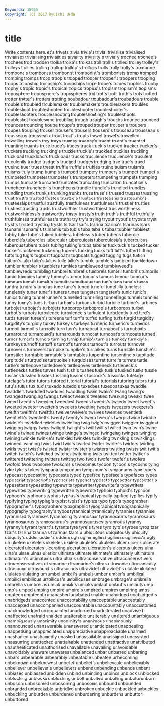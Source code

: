 ```yaml
---
Keywords: 18955 
Copyright: (C) 2017 Ryuichi Ueda
---
```


# title

Write contents here.
et's trivets trivia trivia's
trivial trivialise trivialised trivialises trivialising trivialities triviality triviality's trivially trochee
trochee's trochees trod trodden troika troika's troikas troll troll's trolled
trolley trolley's trolleys trollies trolling trollop trollop's trollops trolls trolly
trolly's trombone trombone's trombones trombonist trombonist's trombonists tromp tromped tromping
tromps troop troop's trooped trooper trooper's troopers trooping troops troopship
troopship's troopships trope trope's tropes trophies trophy trophy's tropic tropic's
tropical tropics tropics's tropism tropism's tropisms troposphere troposphere's tropospheres trot
trot's troth troth's trots trotted trotter trotter's trotters trotting troubadour
troubadour's troubadours trouble trouble's troubled troublemaker troublemaker's troublemakers troubles troubleshoot
troubleshooted troubleshooter troubleshooter's troubleshooters troubleshooting troubleshooting's troubleshoots troubleshot troublesome troubling
trough trough's troughs trounce trounced trounces trouncing troupe troupe's trouped
trouper trouper's troupers troupes trouping trouser trouser's trousers trousers's trousseau
trousseau's trousseaus trousseaux trout trout's trouts trowel trowel's trowelled trowelling
trowels troy troys truancy truancy's truant truant's truanted truanting truants
truce truce's truces truck truck's trucked trucker trucker's truckers trucking
trucking's truckle truckle's truckled truckles truckling truckload truckload's truckloads trucks
truculence truculence's truculent truculently trudge trudge's trudged trudges trudging true
true's trued trueing truer trues truest truffle truffle's truffles truing
truism truism's truisms truly trump trump's trumped trumpery trumpery's trumpet
trumpet's trumpeted trumpeter trumpeter's trumpeters trumpeting trumpets trumping trumps truncate
truncated truncates truncating truncation truncation's truncheon truncheon's truncheons trundle trundle's
trundled trundles trundling trunk trunk's trunking trunks truss truss's trussed
trusses trussing trust trust's trusted trustee trustee's trustees trusteeship trusteeship's
trusteeships trustful trustfully trustfulness trustfulness's trustier trusties trustiest trusting trusts
trustworthier trustworthiest trustworthiness trustworthiness's trustworthy trusty trusty's truth truth's truthful
truthfully truthfulness truthfulness's truths try try's trying tryout tryout's tryouts
tryst tryst's trysted trysting trysts ts tsar tsar's tsarina tsarina's
tsarinas tsars tsunami tsunami's tsunamis tub tub's tuba tuba's tubas
tubbier tubbiest tubby tube tube's tubed tubeless tubeless's tuber tuber's
tubercle tubercle's tubercles tubercular tuberculosis tuberculosis's tuberculous tuberous tubers tubes
tubing tubing's tubs tubular tuck tuck's tucked tucker tucker's tuckered
tuckering tuckers tucking tucks tuft tuft's tufted tufting tufts tug
tug's tugboat tugboat's tugboats tugged tugging tugs tuition tuition's tulip
tulip's tulips tulle tulle's tumble tumble's tumbled tumbledown tumbler tumbler's
tumblers tumbles tumbleweed tumbleweed's tumbleweeds tumbling tumbrel tumbrel's tumbrels tumbril
tumbril's tumbrils tumid tummies tummy tummy's tumor tumor's tumors tumour
tumour's tumours tumult tumult's tumults tumultuous tun tun's tuna tuna's
tunas tundra tundra's tundras tune tune's tuned tuneful tunefully tuneless
tunelessly tuner tuner's tuners tunes tungsten tungsten's tunic tunic's tunics
tuning tunnel tunnel's tunnelled tunnelling tunnellings tunnels tunnies tunny tunny's
tuns turban turban's turbans turbid turbine turbine's turbines turbojet turbojet's
turbojets turboprop turboprop's turboprops turbot turbot's turbots turbulence turbulence's turbulent
turbulently turd turd's turds tureen tureen's tureens turf turf's turfed
turfing turfs turgid turgidity turgidity's turgidly turkey turkey's turkeys turmeric
turmeric's turmerics turmoil turmoil's turmoils turn turn's turnabout turnabout's turnabouts
turnaround turnaround's turnarounds turncoat turncoat's turncoats turned turner turner's turners
turning turnip turnip's turnips turnkey turnkey's turnkeys turnoff turnoff's turnoffs
turnout turnout's turnouts turnover turnover's turnovers turnpike turnpike's turnpikes turns
turnstile turnstile's turnstiles turntable turntable's turntables turpentine turpentine's turpitude turpitude's
turquoise turquoise's turquoises turret turret's turrets turtle turtle's turtledove turtledove's
turtledoves turtleneck turtleneck's turtlenecks turtles turves tush tush's tushes tusk
tusk's tusked tusks tussle tussle's tussled tussles tussling tussock tussock's
tussocks tutelage tutelage's tutor tutor's tutored tutorial tutorial's tutorials tutoring
tutors tutu tutu's tutus tux tux's tuxedo tuxedo's tuxedoes tuxedos
tuxes twaddle twaddle's twaddled twaddles twaddling twain twain's twang twang's
twanged twanging twangs tweak tweak's tweaked tweaking tweaks twee tweed
tweed's tweedier tweediest tweeds tweeds's tweedy tweet tweet's tweeted tweeter
tweeter's tweeters tweeting tweets tweezers tweezers's twelfth twelfth's twelfths twelve
twelve's twelves twenties twentieth twentieth's twentieths twenty twenty's twerp twerp's
twerps twice twiddle twiddle's twiddled twiddles twiddling twig twig's twigged
twiggier twiggiest twigging twiggy twigs twilight twilight's twill twill's twilled
twin twin's twine twine's twined twines twinge twinge's twinged twingeing
twinges twinging twining twinkle twinkle's twinkled twinkles twinkling twinkling's twinklings
twinned twinning twins twirl twirl's twirled twirler twirler's twirlers twirling
twirls twist twist's twisted twister twister's twisters twisting twists twit
twit's twitch twitch's twitched twitches twitching twits twitted twitter twitter's
twittered twittering twitters twitting two two's twofer twofer's twofers twofold
twos twosome twosome's twosomes tycoon tycoon's tycoons tying tyke tyke's
tykes tympana tympanum tympanum's tympanums type type's typecast typecasting typecasts
typed typeface typeface's typefaces types typescript typescript's typescripts typeset typesets
typesetter typesetter's typesetters typesetting typewrite typewriter typewriter's typewriters typewrites typewriting
typewritten typewrote typhoid typhoid's typhoon typhoon's typhoons typhus typhus's typical
typically typified typifies typify typifying typing typing's typist typist's typists
typo typo's typographer typographer's typographers typographic typographical typographically typography typography's
typos tyrannical tyrannically tyrannies tyrannise tyrannised tyrannises tyrannising tyrannosaur tyrannosaur's
tyrannosaurs tyrannosaurus tyrannosaurus's tyrannosauruses tyrannous tyranny tyranny's tyrant tyrant's tyrants
tyre tyre's tyres tyro tyro's tyroes tyros tzar tzar's tzarina
tzarina's tzarinas tzars u ubiquitous ubiquitously ubiquity ubiquity's udder udder's
udders ugh uglier ugliest ugliness ugliness's ugly uh ukelele ukelele's
ukeleles ukulele ukulele's ukuleles ulcer ulcer's ulcerate ulcerated ulcerates ulcerating
ulceration ulceration's ulcerous ulcers ulna ulna's ulnae ulnas ulterior ultimata
ultimate ultimate's ultimately ultimatum ultimatum's ultimatums ultra ultra's ultraconservative ultraconservative's
ultraconservatives ultramarine ultramarine's ultras ultrasonic ultrasonically ultrasound ultrasound's ultrasounds ultraviolet
ultraviolet's ululate ululated ululates ululating um umbel umbel's umbels umber
umber's umbilical umbilici umbilicus umbilicus's umbilicuses umbrage umbrage's umbrella umbrella's
umbrellas umiak umiak's umiaks umlaut umlaut's umlauts ump ump's umped
umping umpire umpire's umpired umpires umpiring umps umpteen umpteenth unabashed
unabated unable unabridged unabridged's unabridgeds unaccented unacceptability unacceptable unacceptably unaccepted
unaccompanied unaccountable unaccountably unaccustomed unacknowledged unacquainted unadorned unadulterated unadvised unaffected
unafraid unaided unalterable unalterably unaltered unambiguous unambiguously unanimity unanimity's unanimous
unanimously unannounced unanswerable unanswered unanticipated unappealing unappetising unappreciated unappreciative unapproachable
unarmed unashamed unashamedly unasked unassailable unassigned unassisted unassuming unattached unattainable
unattended unattractive unattributed unauthenticated unauthorised unavailable unavailing unavoidable unavoidably unaware
unawares unbalanced unbar unbarred unbarring unbars unbearable unbearably unbeatable unbeaten
unbecoming unbeknown unbeknownst unbelief unbelief's unbelievable unbelievably unbeliever unbeliever's unbelievers
unbend unbending unbends unbent unbiased unbiassed unbidden unbind unbinding unbinds
unblock unblocked unblocking unblocks unblushing unbolt unbolted unbolting unbolts unborn
unbosom unbosomed unbosoming unbosoms unbound unbounded unbranded unbreakable unbridled unbroken
unbuckle unbuckled unbuckles unbuckling unburden unburdened unburdening unburdens unbutton unbuttoned
